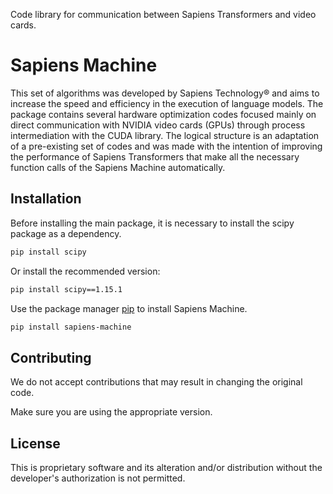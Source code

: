 Code library for communication between Sapiens Transformers and video cards.

# Sapiens Machine

This set of algorithms was developed by Sapiens Technology®️ and aims to increase the speed and efficiency in the execution of language models. The package contains several hardware optimization codes focused mainly on direct communication with NVIDIA video cards (GPUs) through process intermediation with the CUDA library. The logical structure is an adaptation of a pre-existing set of codes and was made with the intention of improving the performance of Sapiens Transformers that make all the necessary function calls of the Sapiens Machine automatically.

## Installation

Before installing the main package, it is necessary to install the scipy package as a dependency.

```bash
pip install scipy
```

Or install the recommended version:

```bash
pip install scipy==1.15.1
```

Use the package manager [pip](https://pip.pypa.io/en/stable/) to install Sapiens Machine.

```bash
pip install sapiens-machine
```

## Contributing

We do not accept contributions that may result in changing the original code.

Make sure you are using the appropriate version.

## License

This is proprietary software and its alteration and/or distribution without the developer's authorization is not permitted.

